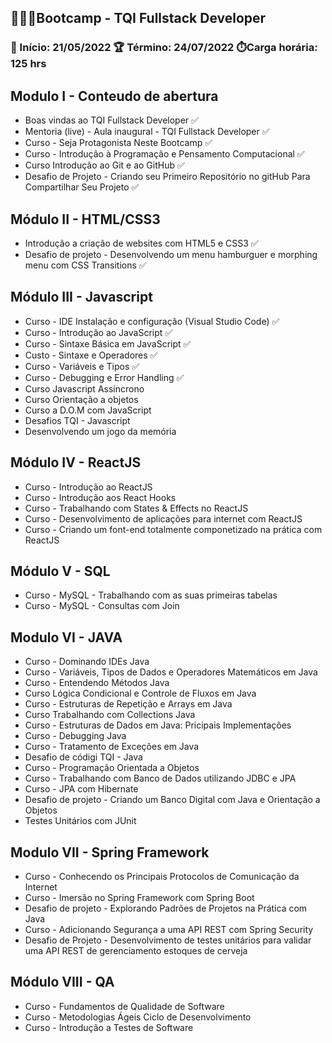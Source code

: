 ## 👨🏻‍💻Bootcamp - TQI Fullstack Developer 

### 🚀 Início: 21/05/2022	🏆 Término: 24/07/2022 	⏱️Carga horária: 125 hrs



## Modulo I - Conteudo de abertura

- Boas vindas ao TQI Fullstack Developer :white_check_mark:
- Mentoria (live) - Aula inaugural  - TQI  Fullstack Developer :white_check_mark:
- Curso - Seja Protagonista Neste Bootcamp :white_check_mark:
- Curso - Introdução à Programação e Pensamento Computacional :white_check_mark:
- Curso Introdução ao Git e ao GitHub :white_check_mark:
- Desafio de Projeto - Criando seu Primeiro Repositório no gitHub Para Compartilhar Seu Projeto :white_check_mark:

## Módulo II - HTML/CSS3

- Introdução a criação de websites com HTML5 e CSS3 :white_check_mark:
- Desafio de projeto - Desenvolvendo um menu hamburguer e morphing menu com CSS Transitions :white_check_mark:

## Módulo III - Javascript

- Curso - IDE Instalação e configuração (Visual Studio Code) :white_check_mark:
- Curso - Introdução ao JavaScript :white_check_mark:
- Curso - Sintaxe Básica em JavaScript :white_check_mark:
- Custo - Sintaxe e Operadores :white_check_mark:
- Curso - Variáveis e Tipos :white_check_mark:
- Curso - Debugging e Error Handling :white_check_mark:
- Curso Javascript Assíncrono
- Curso Orientação a objetos
- Curso a D.O.M com JavaScript
- Desafios TQI - Javascript
- Desenvolvendo um jogo da memória

## Módulo IV - ReactJS

- Curso - Introdução ao ReactJS
- Curso - Introdução aos React Hooks
- Curso - Trabalhando com States & Effects no ReactJS
- Curso - Desenvolvimento de aplicações para internet com ReactJS
- Curso  - Criando um font-end totalmente componetizado na prática com ReactJS

## Módulo V - SQL

- Curso - MySQL - Trabalhando com as suas primeiras tabelas
- Curso - MySQL - Consultas com Join

## Modulo VI - JAVA

- Curso - Dominando IDEs Java
- Curso - Variáveis, Tipos de Dados e Operadores Matemáticos em Java
- Curso - Entendendo Métodos Java
- Curso Lógica Condicional e Controle de Fluxos em Java
- Curso - Estruturas de Repetição e Arrays em Java
- Curso Trabalhando com Collections Java
- Curso - Estruturas de Dados em Java: Pricipais Implementações
- Curso - Debugging Java
- Curso - Tratamento de Exceções em Java
- Desafio de códigi TQI - Java
- Curso - Programação Orientada a Objetos
- Curso - Trabalhando com Banco de Dados utilizando JDBC e JPA
- Curso - JPA com Hibernate
- Desafio de projeto - Criando um Banco Digital com Java e Orientação a Objetos
- Testes Unitários com JUnit

## Modulo VII - Spring Framework

- Curso - Conhecendo os Principais Protocolos de Comunicação da Internet
- Curso - Imersão no Spring Framework com Spring Boot
- Desafio de projeto - Explorando Padrões de Projetos na Prática com Java
- Curso - Adicionando Segurança a uma API REST com Spring Security
- Desafio de Projeto - Desenvolvimento de testes unitários para validar uma API REST de gerenciamento estoques de cerveja

## Módulo VIII - QA

- Curso - Fundamentos de Qualidade de Software
- Curso - Metodologias Ágeis Ciclo de Desenvolvimento
- Curso - Introdução a Testes de Software

